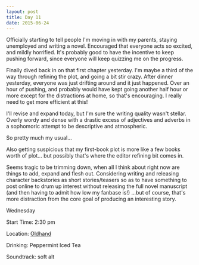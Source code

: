 ```yaml
---
layout: post
title: Day 11
date: 2015-06-24
---
```


Officially starting to tell people I'm moving in with my parents, staying unemployed and writing a novel. Encouraged that everyone acts so excited, and mildly horrified. It's probably good to have the incentive to keep pushing forward, since everyone will keep quizzing me on the progress. 

Finally dived back in on that first chapter yesterday. I'm maybe a third of the way through refining the plot, and going a bit stir crazy. After dinner yesterday, everyone was just drifting around and it just happened. Over an hour of pushing, and probably would have kept going another half hour or more except for the distractions at home, so that's encouraging. I really need to get more efficient at this! 

I'll revise and expand today, but I'm sure the writing quality wasn't stellar. Overly wordy and dense with a drastic excess of adjectives and adverbs in a sophomoric attempt to be descriptive and atmospheric. 

So pretty much my usual... 

Also getting suspicious that my first-book plot is more like a few books worth of plot... but possibly that's where the editor refining bit comes in. 

Seems tragic to be trimming down, when all I think about right now are things to add, expand and flesh out. Considering writing and releasing character backstories as short stories/teasers so as to have something to post online to drum up interest without releasing the full novel manuscript (and then having to admit how low my fanbase is!) ...but of course, that's more distraction from the core goal of producing an interesting story.


Wednesday

Start Time: 2:30 pm

Location: <a href="http://www.oldhandcoffee.com">Oldhand</a>

Drinking: Peppermint Iced Tea

Soundtrack: soft alt
